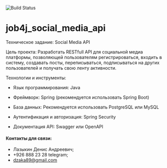 ![Build Status](https://github.com/itlazykin/job4j_social_media_api/actions/workflows/maven.yml/badge.svg)

# job4j_social_media_api

Техническое задание: Social Media API

Цель проекта: Разработать RESTfull API для социальной медиа платформы, позволяющей пользователям регистрироваться,
входить в систему, создавать посты, переписываться, подписываться на других пользователей и получать свою ленту
активности.

Технологии и инструменты:

- Язык программирования: Java

- Фреймворк: Spring (рекомендуется использовать Spring Boot)

- База данных: Рекомендуется использовать PostgreSQL или MySQL

- Аутентификация и авторизация: Spring Security

- Документация API: Swagger или OpenAPI

#### Контакты для связи:
* Лазыкин Денис Андреевич;
* +926 888 23 28 telegram;
* dzaka89@gmail.com